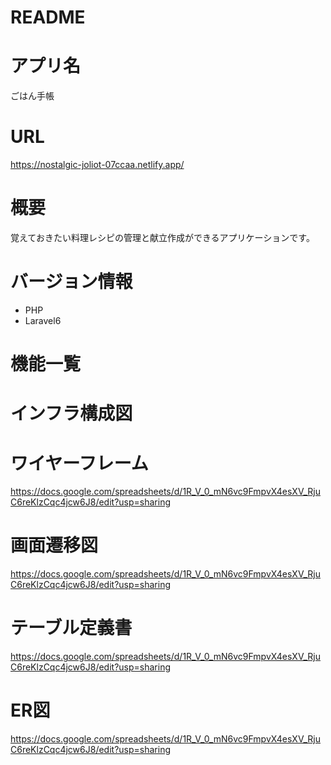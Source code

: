 # README
# アプリ名
ごはん手帳
# URL
https://nostalgic-joliot-07ccaa.netlify.app/
# 概要
覚えておきたい料理レシピの管理と献立作成ができるアプリケーションです。

# バージョン情報
- PHP
- Laravel6

# 機能一覧

# インフラ構成図

# ワイヤーフレーム
https://docs.google.com/spreadsheets/d/1R_V_0_mN6vc9FmpvX4esXV_RjuC6reKlzCqc4jcw6J8/edit?usp=sharing
# 画面遷移図
https://docs.google.com/spreadsheets/d/1R_V_0_mN6vc9FmpvX4esXV_RjuC6reKlzCqc4jcw6J8/edit?usp=sharing
# テーブル定義書
https://docs.google.com/spreadsheets/d/1R_V_0_mN6vc9FmpvX4esXV_RjuC6reKlzCqc4jcw6J8/edit?usp=sharing
# ER図
https://docs.google.com/spreadsheets/d/1R_V_0_mN6vc9FmpvX4esXV_RjuC6reKlzCqc4jcw6J8/edit?usp=sharing

